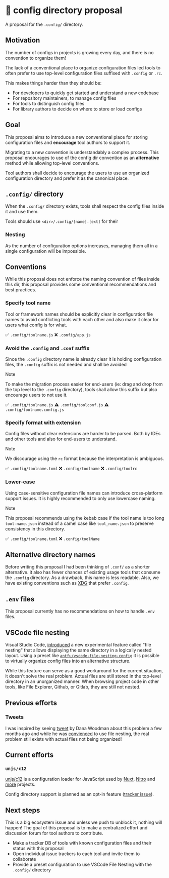 # 📁 config directory proposal

A proposal for the `.config/` directory.

## Motivation

The number of configs in projects is growing every day, and there is no convention to organize them!

The lack of a conventional place to organize configuration files led tools to often prefer to use top-level configuration files suffixed with `.config` or `.rc`.

This makes things harder than they should be:

- For developers to quickly get started and understand a new codebase
- For repository maintainers, to manage config files
- For tools to distinguish config files
- For library authors to decide on where to store or load configs

## Goal

This proposal aims to introduce a new conventional place for storing configuration files and **encourage** tool authors to support it.

Migrating to a new convention is understandably a complex process. This proposal encourages to use of the config dir convention as an **alternative** method while allowing top-level conventions.

Tool authors shall decide to encourage the users to use an organized configuration directory and prefer it as the canonical place.

## `.config/` directory

When the `.config/` directory exists, tools shall respect the config files inside it and use them.

Tools should use `<dir>/.config/[name].[ext]` for their

### Nesting

As the number of configuration options increases, managing them all in a single configuration will be impossible.

## Conventions

While this proposal does not enforce the naming convention of files inside this dir, this proposal provides some conventional recommendations and best practices.

### Specify tool name

Tool or framework names should be explicitly clear in configuration file names to avoid conflicting tools with each other and also make it clear for users what config is for what.

✅ `.config/toolname.js`
❌ `.config/app.js`

### Avoid the `.config` and `.conf` suffix

Since the `.config` directory name is already clear it is holding configuration files, the `.config` suffix is not needed and shall be avoided

> [!NOTE]
> To make the migration process easier for end-users (ie: drag and drop from the top level to the `.config` directory), tools shall allow this suffix but also encourage users to not use it.

✅ `.config/toolname.js`
⚠️ `.config/toolconf.js`
⚠️ `.config/toolname.config.js`

### Specify format with extension

Config files without clear extensions are harder to be parsed. Both by IDEs and other tools and also for end-users to understand.

> [!NOTE]
> We discourage using the `rc` format because the interpretation is ambiguous.

✅ `.config/toolname.toml`
❌ `.config/toolname`
❌ `.config/toolrc`

### Lower-case

Using case-sensitive configuration file names can introduce cross-platform support issues. It is highly recommended to only use lowercase naming.

> [!NOTE]
> This proposal recommends using the kebab case if the tool name is too long `tool-name.json` instead of a camel case like `tool_name.json` to preserve consistency in this directory.

✅ `.config/toolname.toml`
❌ `.config/toolName`


## Alternative directory names

Before writing this proposal I had been thinking of `.conf/` as a shorter alternative. it also has fewer chances of existing usage tools that consume the `.config` directory. As a drawback, this name is less readable. Also, we have existing conventions such as [XDG](https://specifications.freedesktop.org/basedir-spec/basedir-spec-latest.html) that prefer `.config`.

## `.env` files

This proposal currently has no recommendations on how to handle `.env` files.

## VSCode file nesting

Visual Studio Code, [introduced]((https://code.visualstudio.com/updates/v1_64#_explorer-file-nesting)) a new experimental feature called "file nesting" that allows displaying the same directory in a logically nested layout. Using a preset like [`antfu/vscode-file-nesting-config`](https://github.com/antfu/vscode-file-nesting-config) it is possible to virtually organize config files into an alternative structure.

While this feature can serve as a good workaround for the current situation, it doesn't solve the real problem. Actual files are still stored in the top-level directory in an unorganized manner. When browsing project code in other tools, like File Explorer, Github, or Gitlab, they are still not nested.

## Previous efforts

### Tweets

I was inspired by seeing [tweet](https://twitter.com/DanaWoodman/status/1699134345196495182) by Dana Woodman about this problem a few months ago and while he was [convienced](https://twitter.com/DanaWoodman/status/1699535674867949905) to use file nesting, the real problem still exists with actual files not being organized!

## Current efforts

### `unjs/c12`

[unjs/c12](https://github.com/unjs/c12) is a configuration loader for JavaScript used by [Nuxt](https://nuxt.com/), [Nitro](https://nitro.unjs.io/) and [more](https://github.com/unjs/c12?tab=readme-ov-file#-used-by) projects.

Config directory support is planned as an opt-in feature ([tracker issue](https://github.com/unjs/c12/issues/134)).

## Next steps

This is a big ecosystem issue and unless we push to unblock it, nothing will happen! The goal of this proposal is to make a centralized effort and discussion forum for tool authors to contribute.

- Make a tracker DB of tools with known configuration files and their status with this proposal
- Open individual issue trackers to each tool and invite them to collaborate
- Provide a preset configuration to use VSCode File Nesting with the `.config/` directory

